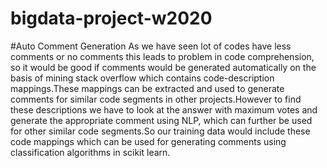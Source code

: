 # bigdata-project-w2020
#Auto Comment Generation
As we have seen  lot of codes have less comments or no comments this leads to problem in code comprehension, so it would be good if comments would be generated automatically on the basis of mining stack overflow which contains code-description mappings.These mappings can be extracted and  used to generate comments for similar code segments in other projects.However to find these descriptions we have to look at the answer with maximum votes and generate the appropriate comment using NLP, which can further be used for other similar code segments.So our training data would include these code mappings which can be used for generating comments using classification algorithms in scikit learn.
